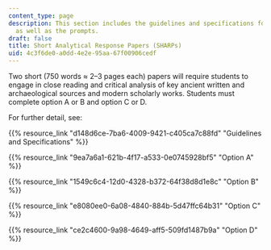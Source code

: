 ```yaml
---
content_type: page
description: This section includes the guidelines and specifications for the papers,
  as well as the prompts.
draft: false
title: Short Analytical Response Papers (SHARPs)
uid: 4c3f6de0-a0dd-4e2e-95aa-67f00906cedf
---
```

Two short (750 words ≈ 2–3 pages each) papers will require students to engage in close reading and critical analysis of key ancient written and archaeological sources and modern scholarly works. Students must complete option A or B and option C or D.

For further detail, see:

{{% resource_link "d148d6ce-7ba6-4009-9421-c405ca7c88fd" "Guidelines and Specifications" %}}

{{% resource_link "9ea7a6a1-621b-4f17-a533-0e0745928bf5" "Option A" %}} 

{{% resource_link "1549c6c4-12d0-4328-b372-64f38d8d1e8c" "Option B" %}} 

{{% resource_link "e8080ee0-6a08-4840-884b-5d47ffc64b31" "Option C" %}} 

{{% resource_link "ce2c4600-9a98-4649-aff5-509fd1487b9a" "Option D" %}}